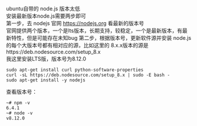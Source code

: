 ubuntu自带的 node.js 版本太低   
安装最新版本node.js需要两步即可   
第一步，去 nodejs 官网 https://nodejs.org 看最新的版本号   
官网提供两个版本，一个是lts版本，长期支持，较稳定，一个是最新版本，有最新特性，但是可能存在未知bug
第二步，根据版本号，更新软件源并安装
node.js 的每个大版本号都有相对应的源，比如这里的 8.x.x版本的源是https://deb.nodesource.com/setup_8.x   
我这里安装LTS版，版本号为8.12.0
```
sudo apt-get install curl python-software-properties
curl -sL https://deb.nodesource.com/setup_8.x | sudo -E bash -
sudo apt-get install -y nodejs
```
查看版本号：
```
~# npm -v
6.4.1
~# node -v
v8.12.0
```
